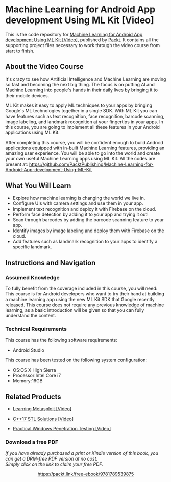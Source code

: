 # Machine Learning for Android App development Using ML Kit [Video]
This is the code repository for [Machine Learning for Android App development Using ML Kit [Video]](https://www.packtpub.com/application-development/machine-learning-android-app-development-using-ml-kit-video?utm_source=github&utm_medium=repository&utm_campaign=9781789539875), published by [Packt](https://www.packtpub.com/?utm_source=github). It contains all the supporting project files necessary to work through the video course from start to finish.
## About the Video Course
It's crazy to see how Artificial Intelligence and Machine Learning are moving so fast and becoming the next big thing. The focus is on putting AI and Machine Learning into people's hands in their daily lives by bringing it to their mobile devices. 

ML Kit makes it easy to apply ML techniques to your apps by bringing Google's ML technologies together in a single SDK. With ML Kit you can have features such as text recognition, face recognition, barcode scanning, image labeling, and landmark recognition at your fingertips in your apps. In this course, you are going to implement all these features in your Android applications using ML Kit.

After completing this course, you will be confident enough to build Android applications equipped with in-built Machine Learning features, providing an amazing user experience. You will be able to go into the world and create your own useful Machine Learning apps using ML Kit.
All the codes are present at:
https://github.com/PacktPublishing/Machine-Learning-for-Android-App-development-Using-ML-Kit

<H2>What You Will Learn</H2>
<DIV class=book-info-will-learn-text>
<UL>
<LI>Explore how machine learning is changing the world we live in. 
<LI>Configure UIs with camera settings and use them in your app. 
<LI>Implement text recognition and deploy it with Firebase on the cloud. 
<LI>Perform face detection by adding it to your app and trying it out! 
<LI>Scan through barcodes by adding the barcode scanning feature to your app. 
<LI>Identify images by image labeling and deploy them with Firebase on the cloud. 
<LI>Add features such as landmark recognition to your apps to identify a specific landmark. </LI></UL></DIV>

## Instructions and Navigation
### Assumed Knowledge
To fully benefit from the coverage included in this course, you will need:<br/>
This course is for Android developers who want to try their hand at building a machine learning app using the new ML Kit SDK that Google recently released. This course does not require any previous knowledge of machine learning, as a basic introduction will be given so that you can fully understand the content.
### Technical Requirements
This course has the following software requirements:<br/>
<UL>
<LI>Android Studio</LI></UL>

This course has been tested on the following system configuration:
<UL>
<LI>OS:OS X High Sierra
<LI>Processor:Intel Core i7
<LI>Memory:16GB</LI></UL>


## Related Products
* [Learning Metasploit [Video]](https://www.packtpub.com/networking-and-servers/learning-metasploit-video?utm_source=github&utm_medium=repository&utm_campaign=9781788628396)

* [C++17 STL Solutions [Video]](https://www.packtpub.com/application-development/c17-stl-solutions-video?utm_source=github&utm_medium=repository&utm_campaign=9781789535273)

* [Practical Windows Penetration Testing [Video]](https://www.packtpub.com/networking-and-servers/practical-windows-penetration-testing-video?utm_source=github&utm_medium=repository&utm_campaign=9781788396653)

### Download a free PDF

 <i>If you have already purchased a print or Kindle version of this book, you can get a DRM-free PDF version at no cost.<br>Simply click on the link to claim your free PDF.</i>
<p align="center"> <a href="https://packt.link/free-ebook/9781789539875">https://packt.link/free-ebook/9781789539875 </a> </p>